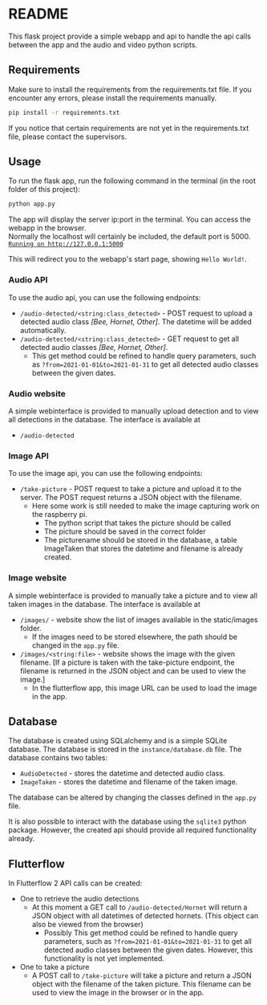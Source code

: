 # README
This flask project provide a simple webapp and api to handle the api calls between the app and the audio and video python scripts.
## Requirements
Make sure to install the requirements from the requirements.txt file. If you encounter any errors, please install the requirements manually.
```bash
pip install -r requirements.txt
```
If you notice that certain requirements are not yet in the requirements.txt file, please contact the supervisors.

## Usage
To run the flask app, run the following command in the terminal (in the root folder of this project):
```bash
python app.py
```
The app will display the server ip:port in the terminal. You can access the webapp in the browser.<br>
Normally the localhost will certainly be included, the default port is 5000. <br>
[`Running on http://127.0.0.1:5000`](http://127.0.0.1:5000)

This will redirect you to the webapp's start page, showing `Hello World!`.

### Audio API
To use the audio api, you can use the following endpoints:
- `/audio-detected/<string:class_detected>` - POST request to upload a detected audio class *[Bee, Hornet, Other]*. The datetime will be added automatically.
- `/audio-detected/<string:class_detected>` - GET request to get all detected audio classes *[Bee, Hornet, Other]*.
  - This get method could be refined to handle query parameters, such as `?from=2021-01-01&to=2021-01-31` to get all detected audio classes between the given dates.

### Audio website
A simple webinterface is provided to manually upload detection and to view all detections in the database. The interface is available at
- `/audio-detected`

### Image API
To use the image api, you can use the following endpoints:
- `/take-picture` - POST request to take a picture and upload it to the server. The POST request returns a JSON object with the filename.
  - Here some work is still needed to make the image capturing work on the raspberry pi.
    - The python script that takes the picture should be called
    - The picture should be saved in the correct folder
    - The picturename should be stored in the database, a table ImageTaken that stores the datetime and filename is already created.

### Image website
A simple webinterface is provided to manually take a picture and to view all taken images in the database. The interface is available at
- `/images/` - website show the list of images available in the static/images folder.
  - If the images need to be stored elsewhere, the path should be changed in the `app.py` file.
- `/images/<string:file>` - website shows the image with the given filename. [If a picture is taken with the take-picture endpoint, the filename is returned in the JSON object and can be used to view the image.]
  - In the flutterflow app, this image URL can be used to load the image in the app.

## Database
The database is created using SQLalchemy and is a simple SQLite database. The database is stored in the `instance/database.db` file. The database contains two tables:
- `AudioDetected` - stores the datetime and detected audio class.
- `ImageTaken` - stores the datetime and filename of the taken image.

The database can be altered by changing the classes defined in the `app.py` file.

It is also possible to interact with the database using the `sqlite3` python package. However, the created api should provide all required functionality already.

## Flutterflow
In Flutterflow 2 API calls can be created:
- One to retrieve the audio detections
  - At this moment a GET call to `/audio-detected/Hornet` will return a JSON object with all datetimes of detected hornets. (This object can also be viewed from the browser)
    - Possibly This get method could be refined to handle query parameters, such as `?from=2021-01-01&to=2021-01-31` to get all detected audio classes between the given dates. However, this functionality is not yet implemented.
- One to take a picture
  - A POST call to `/take-picture` will take a picture and return a JSON object with the filename of the taken picture. This filename can be used to view the image in the browser or in the app.

